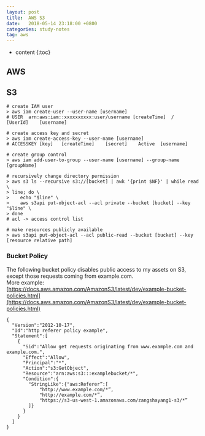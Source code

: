 ```yaml
---
layout: post
title:  AWS S3
date:   2018-05-14 23:18:00 +0800
categories: study-notes
tag: aws
---
```


* content
{:toc}


## AWS

## S3
```shell
# create IAM user
> aws iam create-user --user-name [username]
# USER	arn:aws:iam::xxxxxxxxxx:user/username [createTime]	/	[UserId]	[username]

# create access key and secret
> aws iam create-access-key --user-name [username]
# ACCESSKEY	[key]	[createTime]	[secret]	Active	[username]

# create group control
> aws iam add-user-to-group --user-name [username] --group-name [groupName]

# recursively change directory permission
> aws s3 ls --recursive s3://[bucket] | awk '{print $NF}' | while read \
> line; do \
>    echo "$line" \
>    aws s3api put-object-acl --acl private --bucket [bucket] --key "$line" \
> done
# acl -> access control list

# make resources publicly available
> aws s3api put-object-acl --acl public-read --bucket [bucket] --key [resource relative path]
```

### Bucket Policy
The following bucket policy disables public access to my assets on S3, except those requests coming from example.com.  
More example:   [https://docs.aws.amazon.com/AmazonS3/latest/dev/example-bucket-policies.html](https://docs.aws.amazon.com/AmazonS3/latest/dev/example-bucket-policies.html)
```
{
  "Version":"2012-10-17",
  "Id":"http referer policy example",
  "Statement":[
    {
      "Sid":"Allow get requests originating from www.example.com and example.com.",
      "Effect":"Allow",
      "Principal":"*",
      "Action":"s3:GetObject",
      "Resource":"arn:aws:s3:::examplebucket/*",
      "Condition":{
        "StringLike":{"aws:Referer”:[
            "http://www.example.com/*”,
            "http://example.com/*”,
            "https://s3-us-west-1.amazonaws.com/zangshayang1-s3/*” 
        ]}
      }
    }
  ]
}
```